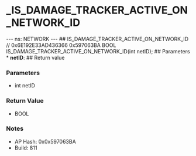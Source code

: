 # _IS_DAMAGE_TRACKER_ACTIVE_ON_NETWORK_ID

--- ns: NETWORK --- ## IS_DAMAGE_TRACKER_ACTIVE_ON_NETWORK_ID  // 0x6E192E33AD436366 0x597063BA BOOL IS_DAMAGE_TRACKER_ACTIVE_ON_NETWORK_ID(int netID);   ## Parameters * **netID**:  ## Return value

### Parameters
* int netID

### Return Value
* BOOL

### Notes
* AP Hash: 0x0x597063BA
* Build: 811

